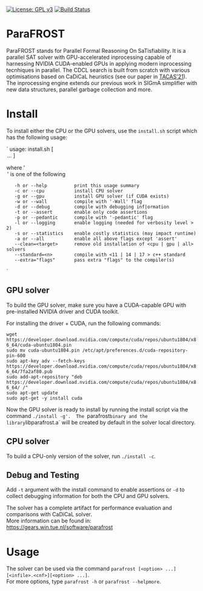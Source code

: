 [![License: GPL v3](https://img.shields.io/badge/License-GPLv3-blue.svg)](https://www.gnu.org/licenses/gpl-3.0)
[![Build Status](https://travis-ci.com/muhos/ParaFROST.svg?token=YXUywHfBSpqMqyUKnyT4&branch=master)](https://travis-ci.com/muhos/ParaFROST)
# ParaFROST
ParaFROST stands for Parallel Formal Reasoning On SaTisfiability. 
It is a parallel SAT solver with GPU-accelerated inprocessing capable of harnessing NVIDIA CUDA-enabled GPUs in applying modern inprocessing tecnhiques in parallel. 
The CDCL search is built from scratch with various optimisations based on CaDiCaL heuristics (see our paper in [TACAS'21](https://gears.win.tue.nl/papers/parafrost_gpu.pdf)).
The inprocessing engine extends our previous work in SIGmA simplifier with new data structures, parallel garbage collection and more.

# Install

To install either the CPU or the GPU solvers, use the `install.sh` script which has the following usage:

`
 usage: install.sh [ <option> ... ]

 where '<option>' is one of the following

       -h or --help          print this usage summary
       -c or --cpu           install CPU solver
       -g or --gpu           install GPU solver (if CUDA exists)
       -w or --wall          compile with '-Wall' flag
       -d or --debug         compile with debugging inf|ormation
       -t or --assert        enable only code assertions
       -p or --pedantic      compile with '-pedantic' flag
       -l or --logging       enable logging (needed for verbosity level > 2)
       -s or --statistics    enable costly statistics (may impact runtime)
       -a or --all           enable all above flags except 'assert'
       --clean=<target>      remove old installation of <cpu | gpu | all> solvers
       --standard=<n>        compile with <11 | 14 | 17 > c++ standard
       --extra="flags"       pass extra "flags" to the compiler(s)
`

## GPU solver
To build the GPU solver, make sure you have a CUDA-capable GPU with pre-installed NVIDIA driver and CUDA toolkit.

For installing the driver + CUDA, run the following commands:<br>

`wget https://developer.download.nvidia.com/compute/cuda/repos/ubuntu1804/x86_64/cuda-ubuntu1804.pin`<br>
`sudo mv cuda-ubuntu1804.pin /etc/apt/preferences.d/cuda-repository-pin-600`<br>
`sudo apt-key adv --fetch-keys https://developer.download.nvidia.com/compute/cuda/repos/ubuntu1804/x86_64/7fa2af80.pub`<br>
`sudo add-apt-repository "deb https://developer.download.nvidia.com/compute/cuda/repos/ubuntu1804/x86_64/ /"`<br>
`sudo apt-get update`<br>
`sudo apt-get -y install cuda`<br>

Now the GPU solver is ready to install by running the install script via the command `./install -g'. 
The `parafrost` binary and the library `libparafrost.a` will be created by default in the solver local directory.<br>

## CPU solver
To build a CPU-only version of the solver, run `./install -c`.<br>

## Debug and Testing
Add `-t` argument with the install command to enable assertions or `-d` to collect debugging information for both the CPU and GPU solvers.<br>

The solver has a complete artifact for performance evaluation and comparisons with CaDiCaL solver.<br>
More information can be found in: https://gears.win.tue.nl/software/parafrost <br>

# Usage
The solver can be used via the command `parafrost [<option> ...][<infile>.<cnf>][<option> ...]`.<br>
For more options, type `parafrost -h` or `parafrost --helpmore`.